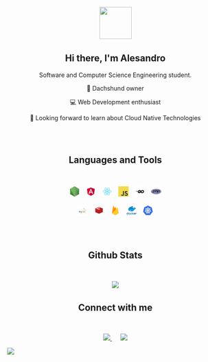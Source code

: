 <p align="center"><img style="align:center" src="https://media.giphy.com/media/2Ygy0khwewLgMSYM0t/giphy.gif" width="75" height="75"/>
</p>

<h2 align="center">Hi there, <b> I'm Alesandro  </b></h2>

<p align="center">Software and Computer Science Engineering student.
</p>

<p align="center">🐶 Dachshund owner

</p>

<p align="center">💻 Web Development enthusiast
</p>

<p align="center">🎯 Looking forward to learn about Cloud Native Technologies
</p>

</p>

<br>
<br>

<h2 align="center">Languages and Tools</h2>

<br>

<!-- Web Dev -->

<p align="center"> 


<span align="center" style="margin:5px">
 <img src="https://raw.githubusercontent.com/github/explore/80688e429a7d4ef2fca1e82350fe8e3517d3494d/topics/nodejs/nodejs.png" alt="NodeJS" width="24">
</span>
<span style="margin:5px">
 <img src="https://raw.githubusercontent.com/github/explore/80688e429a7d4ef2fca1e82350fe8e3517d3494d/topics/angular/angular.png" alt="Angular" width="24">
</span>
<span style="margin:5px">
 <img src="https://raw.githubusercontent.com/github/explore/80688e429a7d4ef2fca1e82350fe8e3517d3494d/topics/react/react.png" alt="ReactJS" width="24">
</span>
<span style="margin:5px">
 <img src="https://raw.githubusercontent.com/github/explore/80688e429a7d4ef2fca1e82350fe8e3517d3494d/topics/javascript/javascript.png" alt="Javascript" width="24">
</span>
<span style="margin:5px">
 <img src="https://raw.githubusercontent.com/github/explore/80688e429a7d4ef2fca1e82350fe8e3517d3494d/topics/go/go.png" alt="Go" width="24">
</span>
<span style="margin:5px">
 <img src="https://raw.githubusercontent.com/github/explore/80688e429a7d4ef2fca1e82350fe8e3517d3494d/topics/php/php.png" alt="PHP" width="24">
</span>

<br>
<br>

<!-- Database -->

<span style="margin:5px">
 <img src="https://raw.githubusercontent.com/github/explore/80688e429a7d4ef2fca1e82350fe8e3517d3494d/topics/mysql/mysql.png" alt="MySQL" width="24">
</span>

<span style="margin:5px">
 <img src="https://raw.githubusercontent.com/github/explore/80688e429a7d4ef2fca1e82350fe8e3517d3494d/topics/redis/redis.png" alt="Redis" width="24">
</span>

<span style="margin:5px">
 <img src="https://raw.githubusercontent.com/github/explore/80688e429a7d4ef2fca1e82350fe8e3517d3494d/topics/firebase/firebase.png" alt="Firebase" width="24">
</span>

<span style="margin:5px">
 <img src="https://raw.githubusercontent.com/github/explore/80688e429a7d4ef2fca1e82350fe8e3517d3494d/topics/docker/docker.png" alt="Docker" width="24">
</span>
 
<span style="margin:5px">
 <img src="https://raw.githubusercontent.com/github/explore/80688e429a7d4ef2fca1e82350fe8e3517d3494d/topics/kubernetes/kubernetes.png" alt="Kubernetes" width="24">
</span>

</p>

<br>
<br>

<h2 align="center">Github Stats</h2>

<br>

<p align="center">
<img src="https://github-readme-stats.vercel.app/api/top-langs/?username=alesandrog&layout=compact&langs_count=8?exclude_repo=OCL1-PR2-201800519,OCL1-P2-201800519&theme=radical">

</p>

<h2 align="center">Connect with me</h2>

<br>

<p align="center">
<a href="https://www.linkedin.com/in/nelson-alesandro-gonz%C3%A1lez-p%C3%A9rez-b8605a1b7?lipi=urn%3Ali%3Apage%3Ad_flagship3_profile_view_base_contact_details%3BrGzHWQ2jRSew1Vq%2FJ54A0w%3D%3D" style="margin:10px;"><img src="https://user-images.githubusercontent.com/25087769/87172072-530a5080-c2dc-11ea-8e2c-8ee4dbf3394b.png"> </a>
<a href="mailto:nelsonalesandrog@gmail.com" style="margin:10px;"><img src="https://user-images.githubusercontent.com/25087769/87174308-a4680f00-c2df-11ea-90b0-5fa1fa76d2f1.png"> </a>

</p>

![](https://hit.yhype.me/github/profile?user_id=55900600)
